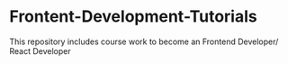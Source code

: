 # Frontent-Development-Tutorials
This repository includes course work to become an Frontend Developer/ React Developer 
